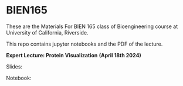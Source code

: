 # BIEN165

These are the Materials For BIEN 165 class of Bioengineering course at University of California, Riverside.  

This repo contains jupyter notebooks and the PDF of the lecture.  

**Expert Lecture: Protein Visualization** **(April 18th 2024)**

Slides: 

Notebook:
